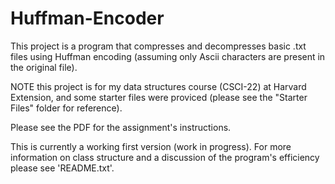# Huffman-Encoder

This project is a program that compresses and decompresses basic .txt files using Huffman encoding
(assuming only Ascii characters are present in the original file). 

NOTE this project is for my data structures course (CSCI-22) at Harvard Extension, and some starter files
were proviced (please see the "Starter Files" folder for reference).

Please see the PDF for the assignment's instructions.

This is currently a working first version (work in progress). For more information on class structure
and a discussion of the program's efficiency please see 'README.txt'.
